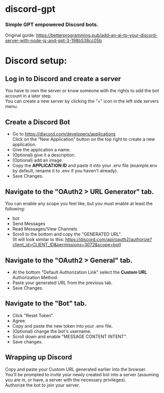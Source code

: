 # discord-gpt
### Simple GPT empowered Discord bots.  
Original guide: https://betterprogramming.pub/add-an-ai-to-your-discord-server-with-node-js-and-gpt-3-198b538cc05b

# Discord setup:
## Log in to Discord and create a server
You have to own the server or know someone with the rights to add the bot account in a later step.  
You can create a new server by clicking the “+” icon in the left side servers menu.

## Create a Discord Bot
- Go to https://discord.com/developers/applications  
  Click on the “New Application” button on the top right to create a new application.
- Give the application a name.
- (Optional) give it a description.
- (Optional) add an image.
- Copy the **APPLICATION ID** and paste it into your .env file (example.env by default, rename it to .env if you haven't already).
- Save Changes.

## Navigate to the "OAuth2 > URL Generator" tab.
You can enable any scope you feel like, but you must enable at least the following:
- bot
- Send Messages
- Read Messages/View Channels
- Scroll to the bottom and copy the "GENERATED URL".  
(It will look similar to this: https://discord.com/api/oauth2/authorize?client_id=CLIENT_ID&permissions=3072&scope=bot)

## Navigate to the "OAuth2 > General" tab.
- At the bottom "Default Authorization Link" select the **Custom URL** Authorization Method.
- Paste your generated URL from the previous tab.
- Save Changes.

## Navigate to the "Bot" tab.
- Click "Reset Token".
- Agree.
- Copy and paste the new token into your .env file.
- (Optional) change the bot's username.
- Scroll down and enable "MESSAGE CONTENT INTENT".
- Save changes.

## Wrapping up Discord
Copy and paste your Custom URL generated earlier into the browser.  
You'll be prompted to invite your newly created bot into a server (assuming you are in, or have, a server with the necessary privileges).  
Authorize the bot to join your server.